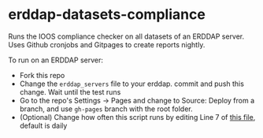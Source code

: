# erddap-datasets-compliance

Runs the IOOS compliance checker on all datasets of an ERDDAP server. Uses Github cronjobs and Gitpages to create reports nightly.

To run on an ERDDAP server:

- Fork this repo
- Change the `erddap_servers` file to your erddap. commit and push this change. Wait until the test runs
- Go to the repo's Settings -> Pages and change to Source: Deploy from a branch, and use `gh-pages` branch with the root folder.
- (Optional) Change how often this script runs by editing Line 7 of [this file](https://github.com/cioos-siooc/cioos-datasets-compliance/blob/main/.github/workflows/test_datasets.yaml), default is daily
